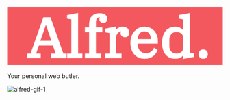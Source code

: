 ![alfred-logo](./alfred-assets/alfred-logo.png)

Your personal web butler.

![alfred-gif-1](./alfred-assets/alfred1-gif.gif)